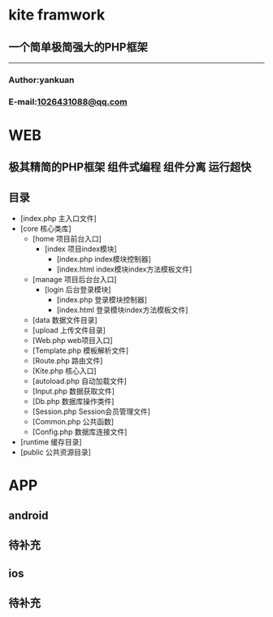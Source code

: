 kite framwork
=============
一个简单极简强大的PHP框架
---------------
****
### Author:yankuan
### E-mail:1026431088@qq.com
# WEB
## 极其精简的PHP框架 组件式编程 组件分离 运行超快
## 目录  
* [index.php    主入口文件]
* [core      核心类库] 
    * [home      项目前台入口]
        * [index       项目index模块] 
            * [index.php index模块控制器]
            * [index.html index模块index方法模板文件]   
    * [manage    项目后台台入口]
        * [login       后台登录模块] 
            * [index.php 登录模块控制器]
            * [index.html 登录模块index方法模板文件]   
    * [data     数据文件目录]  
	* [upload     上传文件目录]  	
	* [Web.php     web项目入口]                           
    * [Template.php     模板解析文件]
    * [Route.php     路由文件]
    * [Kite.php     核心入口]
    * [autoload.php     自动加载文件]
    * [Input.php     数据获取文件]
    * [Db.php     数据库操作类件]
	* [Session.php    Session会员管理文件]
    * [Common.php     公共函数]
    * [Config.php     数据库连接文件]
* [runtime      缓存目录]   
* [public      公共资源目录]       
# APP
## android
待补充
---------
## ios
待补充
---------